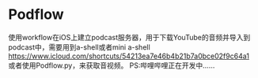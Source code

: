 # Podflow
使用workflow在iOS上建立podcast服务器，用于下载YouTube的音频并导入到podcast中，需要用到a-shell或者mini a-shell
   https://www.icloud.com/shortcuts/54213ea7e46b4b21b7a0bce02f9c64a1
或者使用Podflow.py，来获取音视频。
PS:哔哩哔哩正在开发中……